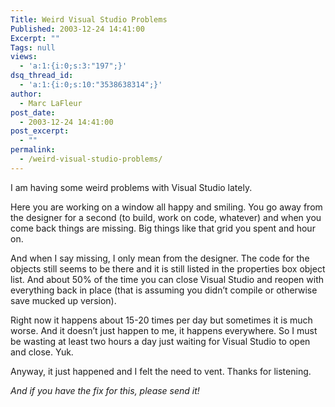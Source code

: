 ```yaml
---
Title: Weird Visual Studio Problems
Published: 2003-12-24 14:41:00
Excerpt: ""
Tags: null
views:
  - 'a:1:{i:0;s:3:"197";}'
dsq_thread_id:
  - 'a:1:{i:0;s:10:"3538638314";}'
author:
  - Marc LaFleur
post_date:
  - 2003-12-24 14:41:00
post_excerpt:
  - ""
permalink:
  - /weird-visual-studio-problems/
---
```

<div class="Section1"> <p>I am having some weird problems with Visual Studio lately.</p> <p>Here you are working on a window all happy and smiling. You go away from the designer for a second (to build, work on code, whatever) and when you come back things are missing. Big things like that grid you spent and hour on.</p> <p>And when I say missing, I only mean from the designer. The code for the objects still seems to be there and it is still listed in the properties box object list. And about 50% of the time you can close Visual Studio and reopen with everything back in place (that is assuming you didn&#8217;t compile or otherwise save mucked up version).</p> <p>Right now it happens about 15-20 times per day but sometimes it is much worse. And it doesn&#8217;t just happen to me, it happens everywhere. So I must be wasting at least two hours a day just waiting for Visual Studio to open and close. Yuk.</p> <p>Anyway, it just happened and I felt the need to vent. Thanks for listening.</p> <p><i><span style='; font-style:italic'>And if you have the fix for this, please send it!</span></i></p></div>
